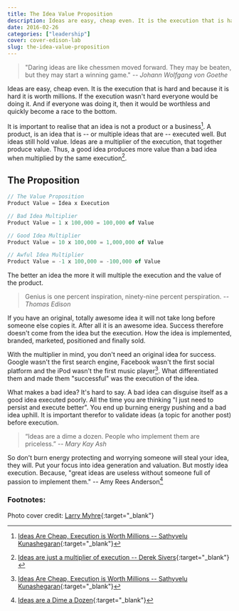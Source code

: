 ```yaml
---
title: The Idea Value Proposition
description: Ideas are easy, cheap even. It is the execution that is hard, and because it is hard it is worth millions.
date: 2016-02-26
categories: ["leadership"]
cover: cover-edison-lab
slug: the-idea-value-proposition
---
```


> "Daring ideas are like chessmen moved forward. They may be beaten, but they may start a winning game."
> <cite> -- Johann Wolfgang von Goethe</cite>

Ideas are easy, cheap even. It is the execution that is hard and because it is hard it is worth millions. If the execution wasn't hard everyone would be doing it. And if everyone was doing it, then it would be worthless and quickly become a race to the bottom.

It is important to realise that an idea is not a product or a business[^not-a-business]. A product, is an idea that is -- or multiple ideas that are -- executed well.  But ideas still hold value. Ideas are a multiplier of the execution, that together produce value. Thus, a good idea produces more value than a bad idea when multiplied by the same execution[^sivers].

## The Proposition

~~~JavaScript
// The Value Proposition
Product Value = Idea x Execution

// Bad Idea Multiplier
Product Value = 1 x 100,000 = 100,000 of Value

// Good Idea Multiplier
Product Value = 10 x 100,000 = 1,000,000 of Value

// Awful Idea Multiplier
Product Value = -1 x 100,000 = -100,000 of Value
~~~

The better an idea the more it will multiple the execution and the value of the product.

> Genius is one percent inspiration, ninety-nine percent perspiration.
> <cite> -- Thomas Edison</cite>

If you have an original, totally awesome idea it will not take long before someone else copies it. After all it is an awesome idea. Success therefore doesn't come from the idea but the execution. How the idea is implemented, branded, marketed, positioned and finally sold.

With the multiplier in mind, you don't need an original idea for success. Google wasn't the first search engine, Facebook wasn't the first social platform and the iPod wasn't the first music player[^not-a-business]. What differentiated them and made them "successful" was the execution of the idea.

What makes a bad idea? It's hard to say. A bad idea can disguise itself as a good idea executed poorly. All the time you are thinking "I just need to persist and execute better". You end up burning energy pushing and a bad idea uphill. It is important therefor to validate ideas (a topic for another post) before execution.

> “Ideas are a dime a dozen. People who implement them are priceless.”
> <cite> -- Mary Kay Ash</cite>

So don't burn energy protecting and worrying someone will steal your idea, they will. Put your focus into idea generation and valuation. But mostly idea execution. Because, "great ideas are useless without someone full of passion to implement them." -- Amy Rees Anderson[^dim-dozen]

### Footnotes:

[^sivers]: [Ideas are just a multiplier of execution -- Derek Sivers](https://sivers.org/multiply){:target="_blank"}
[^not-a-business]: [Ideas Are Cheap, Execution is Worth Millions -- Sathyvelu Kunashegaran](https://medium.com/the-1-blog-series/ideas-are-cheap-execution-is-worth-millions-e203efbcaa49#.u9b3zzspk){:target="_blank"}
[^dim-dozen]: [Ideas are a Dime a Dozen](http://www.forbes.com/sites/amyanderson/2013/03/14/ideas-are-a-dime-a-dozen-people-who-implement-them-are-priceless/#57e07877304b){:target="_blank"}

Photo cover credit: [Larry Myhre](https://www.flickr.com/photos/larrymyhre/23648279433/){:target="_blank"}
